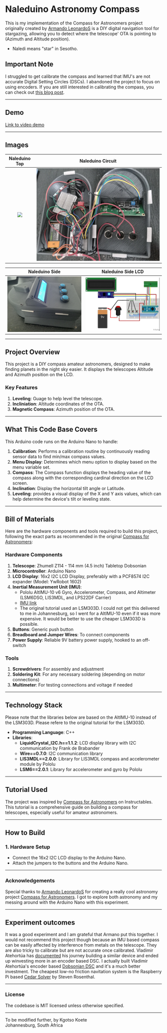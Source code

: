 # Naleduino Astronomy Compass

This is my implementation of the Compass for Astronomers project originally created by [Armando LeonardoS](https://www.instructables.com/member/Armando+LeonardoS/) is a DIY digital navigation tool for stargazing, allowing you to detect where the telescope' OTA is pointing to (Azimuth and Altitude position).

- Naledi means "star" in Sesotho.

## Important Note

I struggled to get calibrate the compass and learned that IMU's are not accurate Digital Setting Circles (DSCs). I abandoned the project to focus on using encoders. If you are still interested in calibrating the compass, you can check out [this blog post](https://sailboatinstruments.blogspot.com/2011/08/improved-magnetometer-calibration.html).

---

## Demo

[Link to video demo](https://youtube.com/shorts/odLFw2xVd5E?feature=share)

---

## Images

|         Naleduino Top         |        Naleduino Circuit         |
| :---------------------------: | :------------------------------: |
| ![](//images/compass_top.jpg) | ![](/images/compass_circuit.jpg) |

|        Naleduino Side         |     Naleduino Side LCD     |
| :---------------------------: | :------------------------: |
| ![](/images/compass_side.jpg) | ![](/images/schematic.jpg) |

---

## Project Overview

This project is a DIY compass amateur astronomers, designed to make finding planets in the night sky easier. It displays the telescopes Altitude and Azimuth position on the LCD.

### Key Features

1. **Leveling**: Guage to help level the telescope.
2. **Incliniation**: Altitude coordinates of the OTA.
3. **Magnetic Compass**: Azimuth position of the OTA.

---

## What This Code Base Covers

This Arduino code runs on the Arduino Nano to handle:

1. **Calibration**: Performs a calibration routine by continuously reading sensor data to find min/max compass values.
2. **Menu Display**: Determines which menu option to display based on the menu variable set.
3. **Compass**: The Compass function displays the heading value of the compass along with the corresponding cardinal direction on the LCD screen.
4. **Inclination**: Display the horizontal tilt angle or Latitude.
5. **Leveling**: provides a visual display of the X and Y axis values, which can help determine the device's tilt or leveling state.

---

## Bill of Materials

Here are the hardware components and tools required to build this project, following the exact parts as recommended in the original [Compass for Astronomers](https://www.instructables.com/Compass-for-Astronomers/):

### Hardware Components

1. **Telescope**: Zhumell Z114 - 114 mm (4.5 inch) Tabletop Dobsonian
2. **Microcontroller**: Arduino Nano
3. **LCD Display**: 16x2 I2C LCD Display, preferably with a PCF8574 I2C expander (Model: YwRobot 1602)
4. **Inertial Measurement Unit (IMU)**:
   - Pololu AltIMU-10 v6 Gyro, Accelerometer, Compass, and Altimeter (LSM6DSO, LIS3MDL, and LPS22DF Carrier)
   - [IMU link](https://www.pololu.com/product/2863)
   - The original tutorial used an LSM303D. I could not get this delivered to me in Johannesburg, so I went for a AltIMU-10 even if it was more expensive. It would be better to use the cheaper LSM303D is possible.
5. **Buttons**: Generic push button
6. **Breadboard and Jumper Wires**: To connect components
7. **Power Supply**: Reliable 9V battery power supply, hooked to an off-switch

### Tools

1. **Screwdrivers**: For assembly and adjustment
2. **Soldering Kit**: For any necessary soldering (depending on motor connections)
3. **Multimeter**: For testing connections and voltage if needed

---

## Technology Stack

Please note that the libraries below are based on the AltIMU-10 instead of the LSM303D. Please refere to the original tutorial for the LSM303D.

- **Programming Language**: C++
- **Libraries**:
  - **LiquidCrystal_I2C.h==1.1.2**: LCD display library with I2C communication by Frank de Brabander
  - **Wire==0.7.0**: I2C communication library
  - **LIS3MDL==2.0.0**: Library for LIS3MDL compass and accelerometer module by Pololu
  - **LSM6==2.0.1**: Library for accelerometer and gyro by Pololu

---

## Tutorial Used

The project was inspired by [Compass for Astronomers](https://www.instructables.com/Compass-for-Astronomers/) on Instructables. This tutorial is a comprehensive guide on building a compass for telescopes, especially useful for amateur astronomers.

---

## How to Build

### 1. Hardware Setup

- Connect the 16x2 I2C LCD display to the Arduino Nano.
- Attach the jumpers to the buttons and the Arduino Nano.

---

### Acknowledgements

Special thanks to [Armando LeonardoS](https://www.instructables.com/member/Armando+LeonardoS/) for creating a really cool astronomy project [Compass for Astronomers](https://www.instructables.com/Compass-for-Astronomers/). I got to explore both astronomy and my messing around with the Arduino Nano with this experiment.

---

## Experiment outcomes

It was a good experiment and I am grateful that Armano put this together. I would not recommend this project though because an IMU based compass can be easily affected by interference from metals on the telescope. They are also tricky to calibrate but are not accurate once calibrated. Vladimir Atehortúa has [documented](https://github.com/vlaate/vladsc) his journey building a similar device and ended up winvesting more in an encoder based DSC. I actually built Vladimir Atehortúa's encoder based [Dobsonian DSC](https://github.com/vlaate/DobsonianDSC) and it's a much better investment. The cheapest low-no friction navitation system is the Raspberry Pi based [Cedar Solver](https://github.com/smroid/cedar-server?tab=readme-ov-file) by Steven Rosenthal.

---

### License

The codebase is MIT licensed unless otherwise specified.

---

To be modified further, by Kgotso Koete
<br/>
Johannesburg, South Africa
